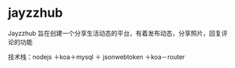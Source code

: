 # jayzzhub

Jayzzhub 旨在创建一个分享生活动态的平台，有着发布动态，分享照片，回复评论的功能

技术栈：nodejs ＋koa＋mysql ＋ jsonwebtoken ＋koa－router

